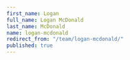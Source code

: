 ```yaml
---
first_name: Logan
full_name: Logan McDonald
last_name: McDonald
name: logan-mcdonald
redirect_from: "/team/logan-mcdonald/"
published: true
---
```

